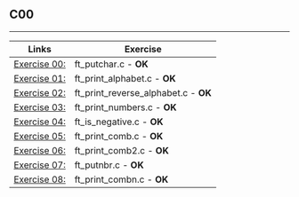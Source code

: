 ## C00 
---------------------

Links | Exercise 
---------------------------|---------------------------
[Exercise 00:](/C00/ex00/) | ft_putchar.c - **OK**
[Exercise 01:](/C00/ex01/) | ft_print_alphabet.c - **OK**
[Exercise 02:](/C00/ex02/) | ft_print_reverse_alphabet.c - **OK**
[Exercise 03:](/C00/ex03/) | ft_print_numbers.c - **OK**
[Exercise 04:](/C00/ex04/) | ft_is_negative.c - **OK**
[Exercise 05:](/C00/ex05/) | ft_print_comb.c - **OK**
[Exercise 06:](/C00/ex06/) | ft_print_comb2.c - **OK**
[Exercise 07:](/C00/ex07/) | ft_putnbr.c - **OK**
[Exercise 08:](/C00/ex08/) | ft_print_combn.c - **OK**